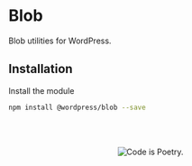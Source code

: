 # Blob

Blob utilities for WordPress.

## Installation

Install the module

```bash
npm install @wordpress/blob --save
```

<br/><br/><p align="center"><img src="https://s.w.org/style/images/codeispoetry.png?1" alt="Code is Poetry." /></p>
